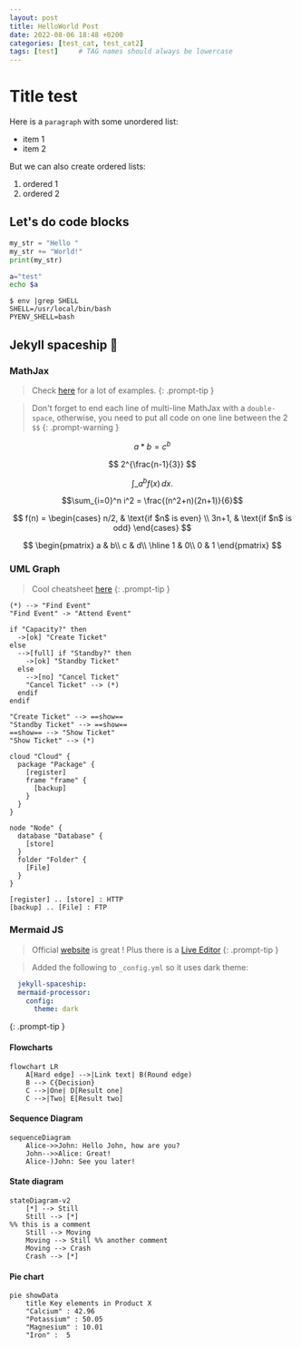 ```yaml
---
layout: post
title: HelloWorld Post
date: 2022-08-06 18:48 +0200
categories: [test_cat, test_cat2]
tags: [test]     # TAG names should always be lowercase
---
```



# Title test

Here is a `paragraph` with some unordered list:
* item 1
* item 2

But we can also create ordered lists:
1. ordered 1
2. ordered 2

## Let's do code blocks

```python
my_str = "Hello "
my_str += "World!"
print(my_str)
```

```bash
a="test"
echo $a
```

```console
$ env |grep SHELL
SHELL=/usr/local/bin/bash
PYENV_SHELL=bash
```

## Jekyll spaceship 🚀

### MathJax

> Check [here](https://math.meta.stackexchange.com/questions/5020/mathjax-basic-tutorial-and-quick-reference) for a lot of examples.
{: .prompt-tip }

> Don't forget to end each line of multi-line MathJax with a `double-space`, otherwise, you need to put all code on one line between the 2 `$$`
{: .prompt-warning }

$$ a * b = c ^ b $$

$$ 2^{\frac{n-1}{3}} $$

$$ \int\_a^b f(x)\,dx. $$

$$\sum_{i=0}^n i^2 = \frac{(n^2+n)(2n+1)}{6}$$

$$  
  f(n) =  
\begin{cases}  
n/2,  & \text{if $n$ is even} \\  
3n+1, & \text{if $n$ is odd}  
\end{cases}  
$$


$$  
  \begin{pmatrix}  
    a & b\\  
    c & d\\  
  \hline  
    1 & 0\\  
    0 & 1  
  \end{pmatrix}  
$$


### UML Graph

> Cool cheatsheet [here](https://ogom.github.io/draw_uml/plantuml/)
{: .prompt-tip }


```plantuml!
(*) --> "Find Event"
"Find Event" -> "Attend Event"

if "Capacity?" then
  ->[ok] "Create Ticket"
else
  -->[full] if "Standby?" then
    ->[ok] "Standby Ticket"
  else
    -->[no] "Cancel Ticket"
    "Cancel Ticket" --> (*)
  endif
endif

"Create Ticket" --> ==show==
"Standby Ticket" --> ==show==
==show== --> "Show Ticket"
"Show Ticket" --> (*)
```

```plantuml!
cloud "Cloud" {
  package "Package" {
    [register]
    frame "frame" {
      [backup]
    }
  }
}

node "Node" {
  database "Database" {
    [store]
  }
  folder "Folder" {
    [File]
  }
}

[register] .. [store] : HTTP
[backup] .. [File] : FTP
```

### Mermaid JS

> Official [website](https://mermaid-js.github.io/mermaid/#/) is great ! Plus there is a [Live Editor](https://mermaid-js.github.io/mermaid-live-editor/)
{: .prompt-tip }

> Added the following to `_config.yml` so it uses dark theme:
```yml
  jekyll-spaceship:
  mermaid-processor:
    config:
      theme: dark
```
{: .prompt-tip }  


#### Flowcharts

```mermaid!
flowchart LR
    A[Hard edge] -->|Link text| B(Round edge)
    B --> C{Decision}
    C -->|One| D[Result one]
    C -->|Two| E[Result two]
```

#### Sequence Diagram

```mermaid!
sequenceDiagram
    Alice->>John: Hello John, how are you?
    John-->>Alice: Great!
    Alice-)John: See you later!
```

#### State diagram

```mermaid!
stateDiagram-v2
    [*] --> Still
    Still --> [*]
%% this is a comment
    Still --> Moving
    Moving --> Still %% another comment
    Moving --> Crash
    Crash --> [*]
```

#### Pie chart

```mermaid!
pie showData
    title Key elements in Product X
    "Calcium" : 42.96
    "Potassium" : 50.05
    "Magnesium" : 10.01
    "Iron" :  5
```